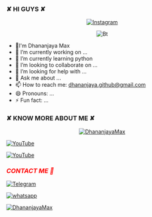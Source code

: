 ### ✘ HI GUYS ✘
<p align="center"><a  href="https://github.com/DhananjayaMax"><img title="Instagram" src="https://img.shields.io/badge/WELL COME TO GITHUB-purple?style=for-the-badge&logo=github" align="center"></a>
<p align="center"><img src="https://miro.medium.com/max/828/1*5_-vAY4eZmoSzW9eXq6ABw.gif" alt="Bt">



- 👋I'm Dhananjaya Max
- 🔭 I’m currently working on ...
- 🌱 I’m currently learning python
- 👯 I’m looking to collaborate on ...
- 🤔 I’m looking for help with ...
- 💬 Ask me about ...
- 📫 How to reach me: dhananjaya.github@gmail.com
- 😄 Pronouns: ...
- ⚡ Fun fact: ...
  
### ✘ KNOW MORE ABOUT ME ✘

<p align="center"><a href="https://github.com/DhananjayaMax"><img title="DhananjayaMax" src="https://github-readme-stats.vercel.app/api?username=DhananjayaMax&show_icons=true&include_all_commits=true&theme=chartreuse-dark&cache_seconds=3200"></a>

</p>

<p align="center">

<a href="https://github.com/DhananjayaMax"><img title="YouTube" src="https://img.shields.io/badge/DHANANJAYA-MAX-brightgreen?style=for-the-badge&logo=github"></a>

<a href="https://youtube.com/channel/UCioeNZfbtidRMA-WETacaKQ"><img title="YouTube" src="https://img.shields.io/badge/YouTube-SL DHANA BRO-red?style=for-the-badge&logo=Youtube"></a>

</p>
<h3><i><font color="red">CONTACT ME 🤩</i></h3>
<p align="center">

<a href="https://msng.link/o/?sl-dhana-bro=tg"><img title="Telegram" src="https://img.shields.io/badge/Telegram-brightred?style=for-the-badge&logo=Telegram"></a>

<a href="https://wa.me/741124978"><img title="whatsapp" src="https://img.shields.io/badge/whatsapp-blue?style=for-the-badge&logo=whatsapp"></a>
<p align="center">

<a href="https://github.com/noob-hackers"><img title="DhananjayaMax" src="https://github-readme-stats.vercel.app/api/top-langs/?username=DhananjayaMax&layout=compact"></a>

</p>
